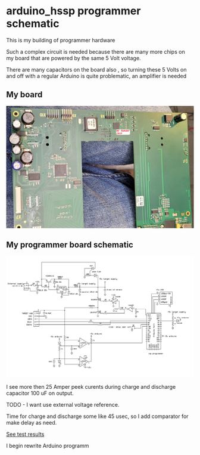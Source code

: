 # arduino_hssp programmer schematic

This is  my building of programmer hardware 

Such a complex circuit is needed because there are many more chips on my board that are powered by the same 5 Volt voltage. 

There are  many capacitors on the board also , so turning these 5 Volts on and off with a regular Arduino is quite problematic, an amplifier is needed


## My board

![](./my%20target%20board.jpg)

## My programmer board schematic

![](./programmer_V2.jpg)

I see more then 25 Amper peek curents during charge and discharge capacitor 100 uF on output.

TODO - I want use external voltage reference.

Time for charge and discharge some like 45 usec, so I add comparator for make delay as need.

[See test results](./test_result/README.md)

I begin rewrite Arduino programm 